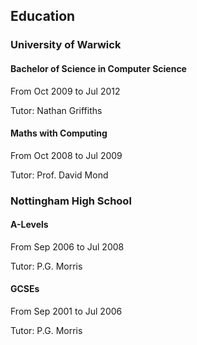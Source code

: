 ## Education

### University of Warwick

#### Bachelor of Science in Computer Science

From Oct 2009 to Jul 2012

Tutor: Nathan Griffiths

#### Maths with Computing

From Oct 2008 to Jul 2009

Tutor: Prof. David Mond

### Nottingham High School

#### A-Levels

From Sep 2006 to Jul 2008

Tutor: P.G. Morris

#### GCSEs

From Sep 2001 to Jul 2006

Tutor: P.G. Morris
